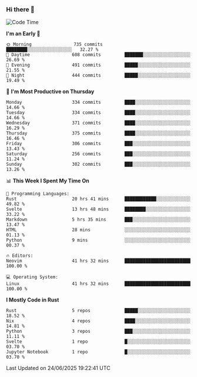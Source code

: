 ### Hi there 👋
<!--START_SECTION:waka-->
![Code Time](http://img.shields.io/badge/Code%20Time-694%20hrs%2029%20mins-blue)

**I'm an Early 🐤** 

```text
🌞 Morning                735 commits         ████████░░░░░░░░░░░░░░░░░   32.27 % 
🌆 Daytime                608 commits         ███████░░░░░░░░░░░░░░░░░░   26.69 % 
🌃 Evening                491 commits         █████░░░░░░░░░░░░░░░░░░░░   21.55 % 
🌙 Night                  444 commits         █████░░░░░░░░░░░░░░░░░░░░   19.49 % 
```
📅 **I'm Most Productive on Thursday** 

```text
Monday                   334 commits         ████░░░░░░░░░░░░░░░░░░░░░   14.66 % 
Tuesday                  334 commits         ████░░░░░░░░░░░░░░░░░░░░░   14.66 % 
Wednesday                371 commits         ████░░░░░░░░░░░░░░░░░░░░░   16.29 % 
Thursday                 375 commits         ████░░░░░░░░░░░░░░░░░░░░░   16.46 % 
Friday                   306 commits         ███░░░░░░░░░░░░░░░░░░░░░░   13.43 % 
Saturday                 256 commits         ███░░░░░░░░░░░░░░░░░░░░░░   11.24 % 
Sunday                   302 commits         ███░░░░░░░░░░░░░░░░░░░░░░   13.26 % 
```


📊 **This Week I Spent My Time On** 

```text
💬 Programming Languages: 
Rust                     20 hrs 41 mins      ████████████░░░░░░░░░░░░░   49.82 % 
Svelte                   13 hrs 48 mins      ████████░░░░░░░░░░░░░░░░░   33.22 % 
Markdown                 5 hrs 35 mins       ███░░░░░░░░░░░░░░░░░░░░░░   13.47 % 
HTML                     28 mins             ░░░░░░░░░░░░░░░░░░░░░░░░░   01.13 % 
Python                   9 mins              ░░░░░░░░░░░░░░░░░░░░░░░░░   00.37 % 

🔥 Editors: 
Neovim                   41 hrs 32 mins      █████████████████████████   100.00 % 

💻 Operating System: 
Linux                    41 hrs 32 mins      █████████████████████████   100.00 % 
```

**I Mostly Code in Rust** 

```text
Rust                     5 repos             █████░░░░░░░░░░░░░░░░░░░░   18.52 % 
Nix                      4 repos             ████░░░░░░░░░░░░░░░░░░░░░   14.81 % 
Python                   3 repos             ███░░░░░░░░░░░░░░░░░░░░░░   11.11 % 
Svelte                   1 repo              █░░░░░░░░░░░░░░░░░░░░░░░░   03.70 % 
Jupyter Notebook         1 repo              █░░░░░░░░░░░░░░░░░░░░░░░░   03.70 % 
```




 Last Updated on 24/06/2025 19:22:41 UTC
<!--END_SECTION:waka-->

<!--
**YoganshSharma/YoganshSharma** is a ✨ _special_ ✨ repository because its `README.md` (this file) appears on your GitHub profile.

Here are some ideas to get you started:

- 🔭 I’m currently working on ...
- 🌱 I’m currently learning ...
- 👯 I’m looking to collaborate on ...
- 🤔 I’m looking for help with ...
- 💬 Ask me about ...
- 📫 How to reach me: ...
- 😄 Pronouns: ...
- ⚡ Fun fact: ...
-->
